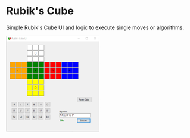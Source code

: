 # Rubik's Cube
Simple Rubik's Cube UI and logic to execute single moves or algorithms.

<img alt="Screnshot of Rubik's Cube UI" src="https://github.com/ulfk/rubiks-cube/raw/master/screenshot.png" width="250px"/>
